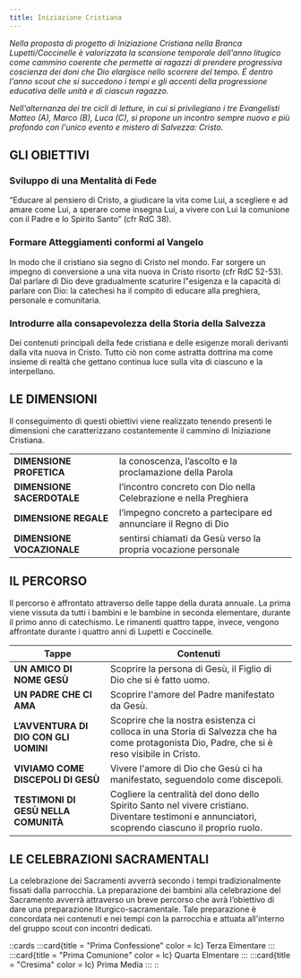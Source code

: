 ```yaml
---
title: Iniziazione Cristiana
---
```


_Nella proposta di progetto di Iniziazione Cristiana nella Branca Lupetti/Coccinelle è valorizzata la scansione temporale dell'anno litugico come cammino coerente che permette ai ragazzi di prendere progressiva coscienza dei doni che Dio elargisce nello scorrere del tempo. É dentro l'anno scout che si succedono i tempi e gli accenti della progressione educativa delle unità e di ciascun ragazzo._  

_Nell'alternanza dei tre cicli di letture, in cui si privilegiano i tre Evangelisti Matteo (A), Marco (B), Luca (C), si propone un incontro sempre nuovo e più profondo con l'unico evento e mistero di Salvezza: Cristo._

## GLI OBIETTIVI


### Sviluppo di una Mentalità di Fede

“Educare al pensiero di Cristo, a giudicare la vita come Lui, a scegliere e ad amare come Lui, a sperare come insegna Lui, a vivere con Lui la comunione con il Padre e lo Spirito Santo” (cfr RdC 38).  

### Formare Atteggiamenti conformi al Vangelo

In modo che il cristiano sia segno di Cristo nel mondo. Far sorgere un impegno di conversione a una vita nuova in Cristo risorto (cfr RdC 52-53). Dal parlare di Dio deve gradualmente scaturire l‟esigenza e la capacità di parlare con Dio: la catechesi ha il compito di educare alla preghiera, personale e comunitaria.

### Introdurre alla consapevolezza della Storia della Salvezza

Dei contenuti principali della fede cristiana e delle esigenze morali derivanti dalla vita nuova in Cristo. Tutto ciò non come astratta dottrina ma come insieme di realtà che gettano continua luce sulla vita di ciascuno e la interpellano.  

## LE DIMENSIONI

Il conseguimento di questi obiettivi viene realizzato tenendo presenti le dimensioni che caratterizzano  costantemente il cammino di Iniziazione Cristiana.

|||
|-|-|
|__DIMENSIONE PROFETICA__| la conoscenza, l’ascolto e la proclamazione della Parola |
| __DIMENSIONE SACERDOTALE__ | l’incontro concreto con Dio nella Celebrazione e nella Preghiera |
| __DIMENSIONE REGALE__ | l’impegno concreto a partecipare ed annunciare il Regno di Dio |
| __DIMENSIONE VOCAZIONALE__ | sentirsi chiamati da Gesù verso la propria vocazione personale |

## IL PERCORSO  
Il percorso è affrontato attraverso delle tappe della durata annuale. La prima viene vissuta da tutti i bambini e le bambine in seconda elementare, durante il primo anno di catechismo. Le rimanenti quattro tappe, invece, vengono affrontate durante i quattro anni di Lupetti e Coccinelle.

| Tappe | Contenuti |
|-|-|
| __UN AMICO DI NOME GESÙ__  | Scoprire la persona di Gesù, il Figlio di Dio che si è fatto uomo.
| __UN PADRE CHE CI AMA__  |  Scoprire l'amore del Padre manifestato da Gesù.
| __L’AVVENTURA DI DIO CON GLI UOMINI__ | Scoprire che la nostra esistenza ci colloca in una Storia di Salvezza che ha come protagonista Dio, Padre, che si è reso visibile in Cristo.
| __VIVIAMO COME DISCEPOLI DI GESÙ__ | Vivere l'amore di Dio che Gesù ci ha manifestato, seguendolo come discepoli. |
| __TESTIMONI DI GESÙ NELLA COMUNITÀ__  | Cogliere la centralità del dono dello Spirito Santo nel vivere cristiano. Diventare testimoni e annunciatori, scoprendo ciascuno il proprio ruolo.

## LE CELEBRAZIONI SACRAMENTALI

La celebrazione dei Sacramenti avverrà secondo i tempi tradizionalmente fissati dalla parrocchia.
La preparazione dei bambini alla celebrazione del Sacramento avverrà attraverso un breve percorso che avrà l’obiettivo di dare una preparazione liturgico-sacramentale. Tale preparazione è concordata nei contenuti e nei tempi con la parrocchia e attuata all'interno del gruppo scout con incontri dedicati.

::cards
:::card{title = "Prima Confessione" color = lc}
Terza Elmentare
:::
:::card{title = "Prima Comunione" color = lc}
Quarta Elmentare
:::
:::card{title = "Cresima" color = lc}
Prima Media
:::
::
